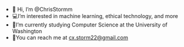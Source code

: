 - 👋 Hi, I’m @ChrisStormm
- 💻I’m interested in machine learning, ethical technology, and more
- 🤭I’m currently studying Computer Science at the University of Washington
- 📠You can reach me at cx.storm22@gmail.com

<!---
ChrisStormm/ChrisStormm is a ✨ special ✨ repository because its `README.md` (this file) appears on your GitHub profile.
You can click the Preview link to take a look at your changes.
--->
